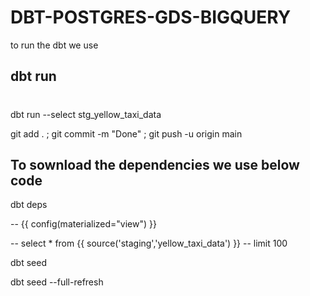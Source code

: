 # DBT-POSTGRES-GDS-BIGQUERY


to run the dbt we use 
## dbt run

# 
dbt run --select stg_yellow_taxi_data

 git add . ; git commit -m "Done" ; git push -u origin main

 ## To sownload the dependencies we use below code
 dbt deps

 -- {{ config(materialized="view") }}

-- select * from {{ source('staging','yellow_taxi_data') }}
-- limit 100



dbt seed

dbt seed --full-refresh